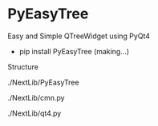# PyEasyTree
Easy and Simple QTreeWidget using PyQt4

- pip install PyEasyTree (making...)

Structure

./NextLib/PyEasyTree

./NextLib/cmn.py

./NextLib/qt4.py

